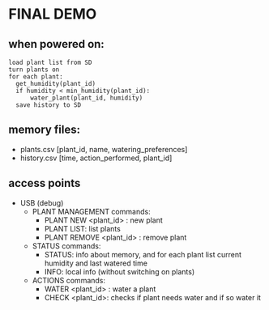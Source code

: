 # FINAL DEMO

## when powered on:
```
load plant list from SD
turn plants on
for each plant:
  get_humidity(plant_id)
  if humidity < min_humidity(plant_id):
      water_plant(plant_id, humidity)
  save history to SD
```

## memory files:
- plants.csv [plant_id, name, watering_preferences]
- history.csv [time, action_performed, plant_id]

## access points
- USB (debug)
  - PLANT MANAGEMENT commands:
      - PLANT NEW <plant_id> <name>: new plant
      - PLANT LIST: list plants
      - PLANT REMOVE <plant_id> : remove plant
  - STATUS commands:
      - STATUS: info about memory, and for each plant list current humidity and last watered time
      - INFO: local info (without switching on plants)
  - ACTIONS commands:
      - WATER <plant_id> <milliliters>: water a plant
      - CHECK <plant_id>: checks if plant needs water and if so water it 
          


